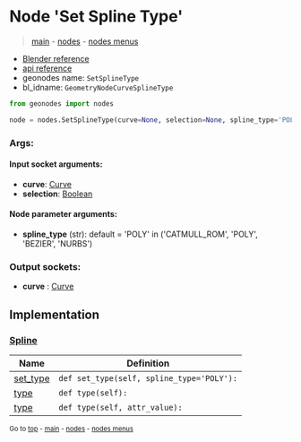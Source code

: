 # Node 'Set Spline Type'

> [main](../structure.md) - [nodes](nodes.md) - [nodes menus](nodes_menus.md)

- [Blender reference](https://docs.blender.org/manual/en/latest/modeling/geometry_nodes/curve/set_spline_type.html)
- [api reference](https://docs.blender.org/api/current/bpy.types.GeometryNodeCurveSplineType.html)
- geonodes name: `SetSplineType`
- bl_idname: `GeometryNodeCurveSplineType`

```python
from geonodes import nodes

node = nodes.SetSplineType(curve=None, selection=None, spline_type='POLY')
```

### Args:

#### Input socket arguments:

- **curve**: [Curve](Curve.md)
- **selection**: [Boolean](Boolean.md)

#### Node parameter arguments:

- **spline_type** (str): default = 'POLY' in ('CATMULL_ROM', 'POLY', 'BEZIER', 'NURBS')

### Output sockets:

- **curve** : [Curve](Curve.md)

## Implementation

### [Spline](Spline.md)

| Name | Definition |
|------|------------|
 | [set_type](Spline.md#set_type) | `def set_type(self, spline_type='POLY'):` |
 | [type](Spline.md#type-property) | `def type(self):` |
 | [type](Spline.md#type) | `def type(self, attr_value):` |

<sub>Go to [top](#node-Set-Spline-Type) - [main](../structure.md) - [nodes](nodes.md) - [nodes menus](nodes_menus.md)</sub>

